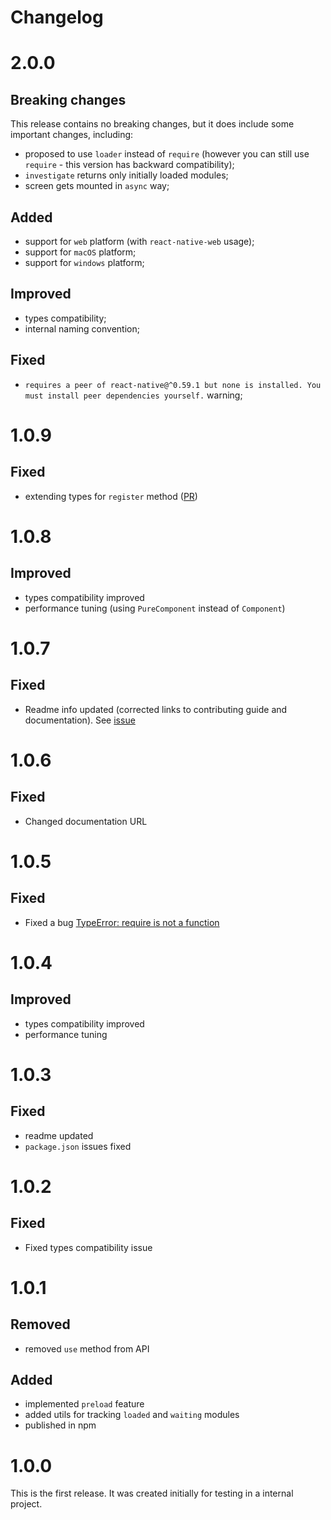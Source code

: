 # Changelog

# 2.0.0

## Breaking changes

This release contains no breaking changes, but it does include some important changes, including:

- proposed to use `loader` instead of `require` (however you can still use `require` - this version has backward compatibility);
- `investigate` returns only initially loaded modules;
- screen gets mounted in `async` way;

## Added

- support for `web` platform (with `react-native-web` usage);
- support for `macOS` platform;
- support for `windows` platform;

## Improved

- types compatibility;
- internal naming convention;

## Fixed
 - `requires a peer of react-native@^0.59.1 but none is installed. You must install peer dependencies yourself.` warning;

# 1.0.9

## Fixed

- extending types for `register` method ([PR](https://github.com/kirillzyusko/react-native-bundle-splitter/pull/6))

# 1.0.8

## Improved

- types compatibility improved
- performance tuning (using `PureComponent` instead of `Component`)

# 1.0.7

## Fixed

- Readme info updated (corrected links to contributing guide and documentation). See [issue](https://github.com/kirillzyusko/react-native-bundle-splitter/issues/3)

# 1.0.6

## Fixed

- Changed documentation URL

# 1.0.5

## Fixed

- Fixed a bug [TypeError: require is not a function](https://github.com/kirillzyusko/react-native-bundle-splitter/issues/1)

# 1.0.4

## Improved

- types compatibility improved
- performance tuning

# 1.0.3

## Fixed

- readme updated
- `package.json` issues fixed

# 1.0.2

## Fixed

- Fixed types compatibility issue

# 1.0.1

## Removed

- removed `use` method from API

## Added

- implemented `preload` feature
- added utils for tracking `loaded` and `waiting` modules
- published in npm

# 1.0.0

This is the first release. It was created initially for testing in a internal project.